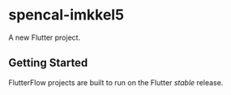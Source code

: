 # spencal-imkkel5

A new Flutter project.

## Getting Started

FlutterFlow projects are built to run on the Flutter _stable_ release.
